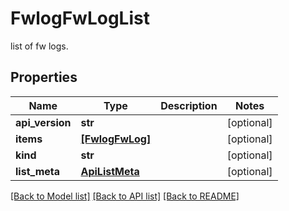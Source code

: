 # FwlogFwLogList

list of fw logs.
## Properties
Name | Type | Description | Notes
------------ | ------------- | ------------- | -------------
**api_version** | **str** |  | [optional] 
**items** | [**[FwlogFwLog]**](FwlogFwLog.md) |  | [optional] 
**kind** | **str** |  | [optional] 
**list_meta** | [**ApiListMeta**](ApiListMeta.md) |  | [optional] 

[[Back to Model list]](../README.md#documentation-for-models) [[Back to API list]](../README.md#documentation-for-api-endpoints) [[Back to README]](../README.md)



